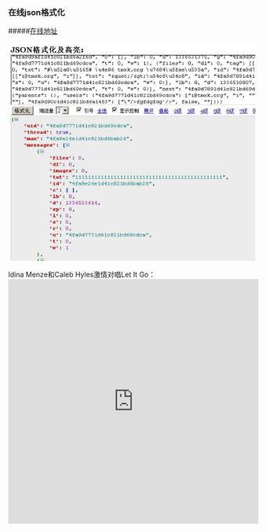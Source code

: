### 在线json格式化

#####[在线地址](http://www.yunyii.cn/tool/json_format)

![demo](https://raw.githubusercontent.com/melodyne/json_format/master/demo.JPG)

Idina Menze和Caleb Hyles激情对唱Let It Go：<iframe height=498 width=510 src="http://player.youku.com/embed/XNjcyMDU4Njg0" frameborder=0 allowfullscreen></iframe>
